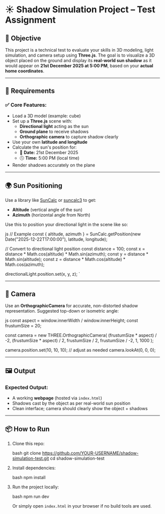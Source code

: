 # ☀ Shadow Simulation Project – Test Assignment

## 📌 Objective

This project is a technical test to evaluate your skills in 3D modeling, light simulation, and camera setup using **Three.js**. The goal is to visualize a 3D object placed on the ground and display its **real-world sun shadow** as it would appear on **21st December 2025 at 5:00 PM**, based on your **actual home coordinates**.

---

## 🎯 Requirements

### ✅ Core Features:
- Load a 3D model (example: cube)
- Set up a **Three.js** scene with:
  - **Directional light** acting as the sun
  - **Ground plane** to receive shadows
  - **Orthographic camera** to capture shadow clearly
- Use your own **latitude and longitude**
- Calculate the sun's position for:
  - 📅 **Date:** 21st December 2025
  - 🕔 **Time:** 5:00 PM (local time)
- Render shadows accurately on the plane

---

## 🌍 Sun Positioning
Use a library like [SunCalc](https://github.com/mourner/suncalc) or [suncalc3](https://www.npmjs.com/package/suncalc3) to get:
- **Altitude** (vertical angle of the sun)
- **Azimuth** (horizontal angle from North)

Use this to position your directional light in the scene like so:

js
// Example
const { altitude, azimuth } = SunCalc.getPosition(new Date("2025-12-22T17:00:00"), latitude, longitude);

// Convert to directional light position
const distance = 100;
const x = distance * Math.cos(altitude) * Math.sin(azimuth);
const y = distance * Math.sin(altitude);
const z = distance * Math.cos(altitude) * Math.cos(azimuth);

directionalLight.position.set(x, y, z);
`

---

## 🎥 Camera

Use an **OrthographicCamera** for accurate, non-distorted shadow representation. Suggested top-down or isometric angle:

js
const aspect = window.innerWidth / window.innerHeight;
const frustumSize = 20;

const camera = new THREE.OrthographicCamera(
  (frustumSize * aspect) / -2,
  (frustumSize * aspect) / 2,
  frustumSize / 2,
  frustumSize / -2,
  1,
  1000
);

camera.position.set(10, 10, 10); // adjust as needed
camera.lookAt(0, 0, 0);


---

## 🖼 Output

### Expected Output:

* A working **webpage** (hosted via `index.html`)
* Shadows cast by the object as per real-world sun position
* Clean interface; camera should clearly show the object + shadows

---

## 📦 How to Run

1. Clone this repo:

   bash
   git clone https://github.com/YOUR-USERNAME/shadow-simulation-test.git
   cd shadow-simulation-test
   

2. Install dependencies:

   bash
   npm install
   

3. Run the project locally:

   bash
   npm run dev
   

   Or simply open `index.html` in your browser if no build tools are used.
